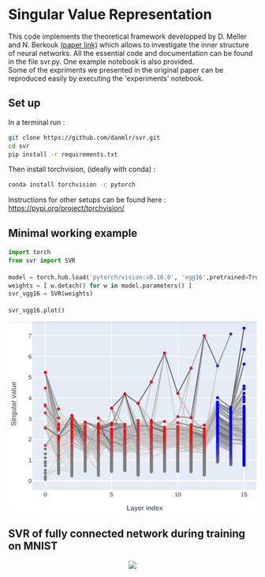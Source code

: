 # Singular Value Representation 

This code implements the theoretical framework developped by D. Meller and N. Berkouk [(paper link)]('https://arxiv.org/abs/2302.08183') which allows to investigate the inner structure of neural networks. 
All the essential code and documentation can be found in the file svr.py. One example notebook is also provided.  
Some of the expriments we presented in the original paper can be reproduced easily by executing the 'experiments' notebook. 

## Set up 

In a terminal run : 
```bash
git clone https://github.com/danmlr/svr.git
cd svr 
pip install -r requirements.txt
```
Then install torchvision, (ideally with conda) : 
```bash
conda install torchvision -c pytorch
```
Instructions for other setups can be found here : https://pypi.org/project/torchvision/

## Minimal working example 

```python
import torch
from svr import SVR

model = torch.hub.load('pytorch/vision:v0.10.0', 'vgg16',pretrained=True)
weights = [ w.detach() for w in model.parameters() ]
svr_vgg16 = SVR(weights) 

svr_vgg16.plot()
``` 
![vgg16 svr](https://github.com/danmlr/svr/blob/main/vgg16.png)

## SVR of fully connected network during training on MNIST

<p align="center">
  <img src="https://github.com/danmlr/svr/blob/main/mnist_learning.gif" />
</p>

